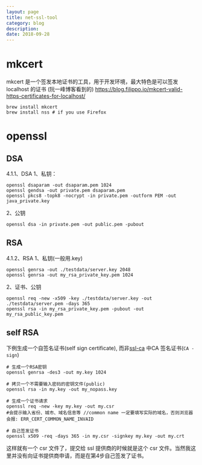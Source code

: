 ```yaml
---
layout: page
title: net-ssl-tool
category: blog
description: 
date: 2018-09-28
---
```

# mkcert
mkcert 是一个签发本地证书的工具，用于开发环境，最大特色是可以签发 localhost 的证书 (阮一峰博客看到的)
https://blog.filippo.io/mkcert-valid-https-certificates-for-localhost/

    brew install mkcert
    brew install nss # if you use Firefox

# openssl

## DSA
4.1.1、DSA
1、私钥：

	openssl dsaparam -out dsaparam.pem 1024
	openssl gendsa -out private.pem dsaparam.pem
	openssl pkcs8 -topk8 -nocrypt -in private.pem -outform PEM -out java_private.key

2、公钥

	openssl dsa -in private.pem -out public.pem -pubout

## RSA
4.1.2、RSA
1、私钥(一般用.key)

    openssl genrsa -out ./testdata/server.key 2048
	openssl genrsa -out my_rsa_private_key.pem 1024


2、证书、公钥

    openssl req -new -x509 -key ./testdata/server.key -out ./testdata/server.pem -days 365
	openssl rsa -in my_rsa_private_key.pem -pubout -out my_rsa_public_key.pem

## self RSA
下例生成一个自签名证书(self sign certificate), 而非[ssl-ca](/p/ssl-ca) 中CA 签名证书(`CA -sign`)

	# 生成一个RSA密钥
	openssl genrsa -des3 -out my.key 1024

	# 拷贝一个不需要输入密码的密钥文件(public)
	openssl rsa -in my.key -out my_nopass.key

	# 生成一个证书请求
	openssl req -new -key my.key -out my.csr
	#会提示输入省份、城市、域名信息等 //common name 一定要填写实际的域名，否则浏览器会报: ERR_CERT_COMMON_NAME_INVAID

	# 自己签发证书
	openssl x509 -req -days 365 -in my.csr -signkey my.key -out my.crt

这样就有一个 csr 文件了，提交给 ssl 提供商的时候就是这个 csr 文件。当然我这里并没有向证书提供商申请，而是在第4步自己签发了证书。